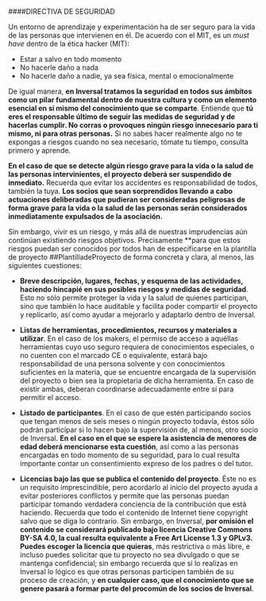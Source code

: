 ####DIRECTIVA DE SEGURIDAD

Un entorno de aprendizaje y experimentación ha de ser seguro para la vida de las personas que intervienen en él. De acuerdo con el MIT, es un *must have* dentro de la ética hacker (MIT): 
- Estar a salvo en todo momento
- No hacerle daño a nada
- No hacerle daño a nadie, ya sea física, mental o emocionalmente

De igual manera, **en Inversal tratamos la seguridad en todos sus ámbitos como un pilar fundamental dentro de nuestra cultura y como un elemento esencial en sí mismo del conocimiento que se comparte**. Entiende que **tú eres el responsable último de seguir las medidas de seguridad y de hacerlas cumplir. No corras o provoques ningún riesgo innecesario para ti mismo, ni para otras personas.** Si no sabes hacer realmente algo no te expongas a riesgos cuando no sea necesario, tómate tu tiempo, consulta primero y aprende.

**En el caso de que se detecte algún riesgo grave para la vida o la salud de las personas intervinientes, el proyecto deberá ser suspendido de inmediato.** Recuerda que evitar los accidentes es responsabilidad de todos, también la tuya. **Los socios que sean sorprendidos llevando a cabo actuaciones deliberadas que pudieran ser consideradas peligrosas de forma grave para la vida o la salud de las personas serán considerados inmediatamente expulsados de la asociación.**

Sin embargo, vivir es un riesgo, y más allá de nuestras imprudencias aún continúan existiendo riesgos objetivos. Precisamente **para que estos riesgos puedan ser conocidos por todos han de especificarse en la plantilla de proyecto ##PlantilladeProyecto de forma concreta y clara, al menos, las siguientes cuestiones:

- **Breve descripción, lugares, fechas, y esquema de las actividades, haciendo hincapié en sus posibles riesgos y medidas de seguridad**. Esto no sólo permite proteger la vida y la salud de quienes participan, sino que también lo hace auditable y facilita poder compartir el proyecto y replicarlo, así como ayudar a mejorarlo y adaptarlo dentro de Inversal.

- **Listas de herramientas, procedimientos, recursos y materiales a utilizar**. En el caso de los makers, el permiso de acceso a aquéllas herramientas cuyo uso seguro requiera de conocimientos especiales, o no cuenten con el marcado CE o equivalente, estará bajo responsabilidad de una persona solvente y con conocimientos suficientes en la materia, que se encuentre encargada de la supervisión del proyecto o bien sea la propietaria de dicha herramienta. En caso de existir ambas, deberan coordinarse adecuadamente entre sí para permitir el acceso.

- **Listado de participantes**. En el caso de que estén participando socios que tengan menos de seis meses o ningún proyecto todavía, éstos sólo podrán participar si lo hacen bajo la supervisión de, al menos, otro socio de Inversal. **En el caso en el que se espere la asistencia de menores de edad deberá mencionarse esta cuestión**, así como a las personas encargadas en todo momento de su seguridad, para lo cual resulta importante contar un consentimiento expreso de los padres o del tutor.

- **Licencias bajo las que se publica el contenido del proyecto**. Éste no es un requisito imprescindible, pero acordarlo al inicio del proyecto ayuda a evitar posteriores conflictos y permite que las personas puedan participar tomando verdadera conciencia de la contribución que está haciendo. Recuerda que todo el contenido de Internet tiene copyright salvo que se diga lo contrario. Sin embargo, en Inversal, **por omisión el contenido se considerará publicado bajo licencia Creative Commons BY-SA 4.0, la cual resulta equivalente a Free Art License 1.3 y GPLv3. Puedes escoger la licencia que quieras**, más restrictiva o más libre, e incluso puedes solicitar que tu proyecto no sea divulgado o que se mantenga confidencial; sin embargo recuerda que si lo realizas en Inversal lo lógico es que otras personas participen también de su proceso de creación, y **en cualquier caso, que el conocimiento que se genere pasará a formar parte del procomún de los socios de Inversal**.
